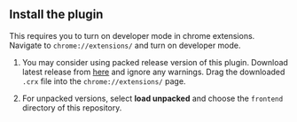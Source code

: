 ## Install the plugin

This requires you to turn on developer mode in chrome extensions. Navigate to `chrome://extensions/` and turn on developer mode.

1. You may consider using packed release version of this plugin. Download latest release from [here](https://github.com/essentric-coder/ml_plugin) and ignore any warnings. Drag the downloaded `.crx` file into the `chrome://extensions/` page.

2. For unpacked versions, select **load unpacked** and choose the `frontend` directory of this repository.
